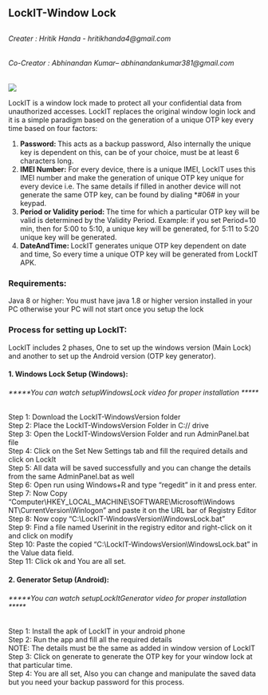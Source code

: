 <h2>LockIT-Window Lock<h2>
<h6>Creater : Hritik Handa - hritikhanda4@gmail.com</h6>
<h6>Co-Creator : Abhinandan Kumar– abhinandankumar381@gmail.com</h6>
  <img src="hello.jpg"></img>
<p>LockIT is a window lock made to protect all your confidential data from unauthorized accesses. LockIT replaces the original window login lock and it is a simple paradigm based on the generation of a unique OTP key every time based on four factors:</p>
<ol>     
<li>	<b>Password: </b>This acts as a backup password, Also internally the unique key is dependent on this, can be of your choice, must be at least 6 characters long.
</li>
<li>
<b>IMEI Number:</b> For every device, there is a unique IMEI, LockIT uses this IMEI number and make the generation of unique OTP key unique for every device i.e. The same details if filled in another device will not generate the same OTP key, can be found by dialing *#06# in your keypad.
</li>
<li>
<b>Period or Validity period: </b>The time for which a particular OTP key will be valid is determined by the Validity Period.  
Example: if you set Period=10 min, then for 5:00 to 5:10, a unique key will be generated, for 5:11 to 5:20 unique key will be generated.
</li>
<li>
<b>DateAndTime: </b>LockIT generates unique OTP key dependent on date and time, So every time a unique OTP key will be generated from LockIT APK.     
</li>
</ol>
<h3>Requirements:</h3>
<p>Java 8 or higher: You must have java 1.8 or higher version installed in your PC otherwise your PC will not start once you setup the lock</p>
<h3>Process for setting up LockIT:</h3>
<p>LockIT includes 2 phases, One to set up the windows version (Main Lock) and another to set up the Android version (OTP key generator).</p>
<h4>1. Windows Lock Setup (Windows):</h4>
<h6>*****You can watch setupWindowsLock video for proper installation *****</h6>
<p>
Step 1: Download the LockIT-WindowsVersion folder <br>
Step 2: Place the LockIT-WindowsVersion Folder in C:// drive <br>
Step 3: Open the LockIT-WindowsVersion Folder  and run AdminPanel.bat file <br> 
Step 4: Click on the Set New Settings tab and fill the required details and click on LockIt <br>
Step 5: All data will be saved successfully and you can change the details from the same AdminPanel.bat as well <br>
Step 6: Open run using Windows+R and type “regedit” in it and press enter. <br>
Step 7: Now Copy “Computer\HKEY_LOCAL_MACHINE\SOFTWARE\Microsoft\Windows NT\CurrentVersion\Winlogon” and paste it on the URL bar of Registry Editor <br>
Step 8: Now copy “C:\LockIT-WindowsVersion\WindowsLock.bat” <br>
Step 9: Find a file named Userinit in the registry editor and right-click on it and click on modify <br>
Step 10: Paste the copied “C:\LockIT-WindowsVersion\WindowsLock.bat” in the Value data field. <br>
Step 11: Click ok and You are all set. <br>
</p>

<h4>2. Generator Setup (Android): </h4>
<h6>*****You can watch setupLockItGenerator video for proper installation *****</h6>
<p>
Step 1: Install the apk of LockIT in your android phone <br>
Step 2: Run the app and fill all the required details <br>
NOTE: The details must be the same as added in window version of LockIT <br> 
Step 3: Click on generate to generate the OTP key for your window lock at that particular time. <br>
Step 4: You are all set, Also you can change and manipulate the saved data but you need your backup password for this process. <br>
</p>
